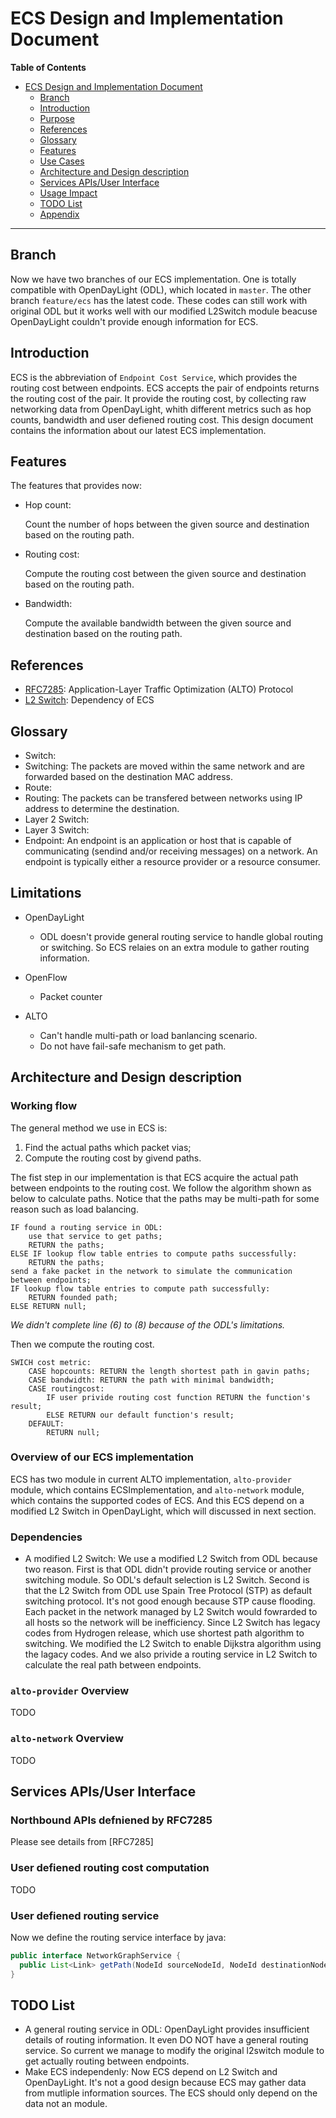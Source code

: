 # ECS Design and Implementation Document

<!-- markdown-toc start - Don't edit this section. Run M-x markdown-toc-generate-toc again -->
**Table of Contents**

- [ECS Design and Implementation Document](#ecs-design-and-implementation-document)
    - [Branch](#branch)
    - [Introduction](#introduction)
    - [Purpose](#purpose)
    - [References](#references)
    - [Glossary](#glossary)
    - [Features](#features)
    - [Use Cases](#use-cases)
    - [Architecture and Design description](#architecture-and-design-description)
    - [Services APIs/User Interface](#services-apisuser-interface)
    - [Usage Impact](#usage-impact)
    - [TODO List](#todo-list)
    - [Appendix](#appendix)

<!-- markdown-toc end -->

---

## Branch

Now we have two branches of our ECS implementation. One is totally compatible with OpenDayLight (ODL), which located in `master`. The other branch `feature/ecs` has the latest code. These codes can still work with original ODL but it works well with our modified L2Switch module beacuse OpenDayLight couldn't provide enough information for ECS.

## Introduction

ECS is the abbreviation of `Endpoint Cost Service`, which provides the routing cost between endpoints. ECS accepts the pair of endpoints returns the routing cost of the pair. It provide the routing cost, by collecting raw networking data from OpenDayLight, whith different metrics such as hop counts, bandwidth and user defiened routing cost. This design document contains the information about our latest ECS implementation.


## Features

The features that provides now:

* Hop count:

    Count the number of hops between the given source and destination based on the routing path.

* Routing cost:

    Compute the routing cost between the given source and destination based on the routing path.

* Bandwidth:

    Compute the available bandwidth between the given source and destination based on the routing path.
	

## References

* [RFC7285](https://tools.ietf.org/html/rfc7285): Application-Layer Traffic Optimization (ALTO) Protocol
* [L2 Switch](https://wiki.opendaylight.org/view/L2_Switch:Main): Dependency of ECS 

## Glossary

* Switch: 
* Switching: The packets are moved within the same network and are forwarded based on the destination MAC address.
* Route: 
* Routing: The packets can be transfered between networks using IP address to determine the destination.
* Layer 2 Switch: 
* Layer 3 Switch: 
* Endpoint: An endpoint is an application or host that is capable of communicating (sendind and/or receiving messages) on a network. An endpoint is typically either a resource provider or a resource consumer.

## Limitations

* OpenDayLight
  * ODL doesn't provide general routing service to handle global routing or switching. So ECS relaies on an extra module to gather routing information.

* OpenFlow
  * Packet counter

* ALTO
  * Can't handle multi-path or load banlancing scenario.
  * Do not have fail-safe mechanism to get path.

## Architecture and Design description

### Working flow

The general method we use in ECS is:
1. Find the actual paths which packet vias;
2. Compute the routing cost by givend paths.

The fist step in our implementation is that ECS acquire the actual path between endpoints to the routing cost. We follow the algorithm shown as below to calculate paths. Notice that the paths may be multi-path for some reason such as load balancing.

```
IF found a routing service in ODL:
    use that service to get paths;
    RETURN the paths;
ELSE IF lookup flow table entries to compute paths successfully:
    RETURN the paths;
send a fake packet in the network to simulate the communication between endpoints;
IF lookup flow table entries to compute path successfully:
    RETURN founded path;
ELSE RETURN null;
```

_We didn't complete line (6) to (8) because of the ODL's limitations._

Then we compute the routing cost.

```
SWICH cost metric:
    CASE hopcounts: RETURN the length shortest path in gavin paths;
    CASE bandwidth: RETURN the path with minimal bandwidth;
    CASE routingcost:
        IF user privide routing cost function RETURN the function's result;
        ELSE RETURN our default function's result;
    DEFAULT:
        RETURN null;
```

### Overview of our ECS implementation

ECS has two module in current ALTO implementation, `alto-provider` module, which contains ECSImplementation, and `alto-network` module, which contains the supported codes of ECS. And this ECS depend on a modified L2 Switch in OpenDayLight, which will discussed in next section. 

### Dependencies

* A modified L2 Switch:
  We use a modified L2 Switch from ODL because two reason. First is that ODL didn't provide routing service or another switching module. So ODL's default selection is L2 Switch. Second is that the L2 Switch from ODL use Spain Tree Protocol (STP) as default switching protocol. It's not good enough because STP cause flooding. Each packet in the network managed by L2 Switch would fowrarded to all hosts so the network will be inefficiency. Since L2 Switch has legacy codes from Hydrogen release, which use shortest path algorithm to switching. We modified the L2 Switch to enable Dijkstra algorithm using the lagacy codes. And we also privide a routing service in L2 Switch to calculate the real path between endpoints.

### `alto-provider` Overview

TODO

### `alto-network` Overview

TODO

## Services APIs/User Interface

### Northbound APIs defniened by RFC7285

Please see details from [RFC7285]

### User defiened routing cost computation

TODO

### User defiened routing service

Now we define the routing service interface by java:

```java
public interface NetworkGraphService {
  public List<Link> getPath(NodeId sourceNodeId, NodeId destinationNodeId);
}
```

## TODO List

* A general routing service in ODL: OpenDayLight provides insufficient details of routing information. It even DO NOT have a general routing service. So current we manage to modify the original l2switch module to get actually routing between endpoints.
* Make ECS independenly: Now ECS depend on L2 Switch and OpenDayLight. It's not a good design because ECS may gather data from mutliple information sources. The ECS should only depend on the data not an module.
